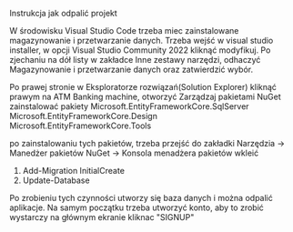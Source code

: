 Instrukcja jak odpalić projekt

W środowisku Visual Studio Code trzeba miec zainstalowane magazynowanie i przetwarzanie danych.
Trzeba wejść w visual studio installer, w opcji Visual Studio Community 2022 kliknąć modyfikuj.
Po zjechaniu na dół listy w zakładce Inne zestawy narzędzi, odhaczyć Magazynowanie i przetwarzanie danych oraz zatwierdzić wybór.

Po prawej stronie w Eksploratorze rozwiązań(Solution Explorer) kliknąć prawym na ATM Banking machine, otworzyć Zarządzaj pakietami NuGet
zainstalować pakiety
Microsoft.EntityFrameworkCore.SqlServer
Microsoft.EntityFrameworkCore.Design
Microsoft.EntityFrameworkCore.Tools

po zainstalowaniu tych pakietów, trzeba przejść do zakładki Narzędzia -> Manedżer pakietów NuGet -> Konsola menadżera pakietów
wkleić

1. Add-Migration InitialCreate
2. Update-Database

Po zrobieniu tych czynności utworzy się baza danych i można odpalić aplikacje.
Na samym początku trzeba utworzyć konto, aby to zrobić wystarczy na głównym ekranie kliknac "SIGNUP"

